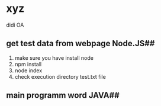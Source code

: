 # xyz
didi OA

## get test data from webpage  Node.JS##
1.  make sure you have install node
2.  npm install
3.  node index
4.  check execution directory test.txt file

##  main programm word   JAVA##

